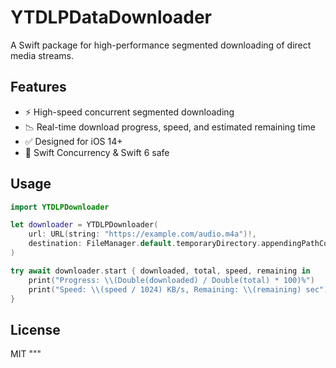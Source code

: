 # YTDLPDataDownloader
A Swift package for high-performance segmented downloading of direct media streams.

## Features

- ⚡ High-speed concurrent segmented downloading
- 📉 Real-time download progress, speed, and estimated remaining time
- ✅ Designed for iOS 14+
- 🔐 Swift Concurrency & Swift 6 safe

## Usage

```swift
import YTDLPDownloader

let downloader = YTDLPDownloader(
    url: URL(string: "https://example.com/audio.m4a")!,
    destination: FileManager.default.temporaryDirectory.appendingPathComponent("audio.m4a")
)

try await downloader.start { downloaded, total, speed, remaining in
    print("Progress: \\(Double(downloaded) / Double(total) * 100)%")
    print("Speed: \\(speed / 1024) KB/s, Remaining: \\(remaining) sec")
}
```

## License

MIT
"""

